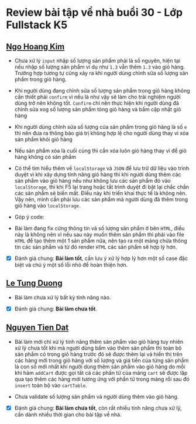 # Review bài tập về nhà buổi 30 - Lớp Fullstack K5

## [Ngo Hoang Kim](https://kzau1612.github.io/FSK5/FSK5/day_30/)

- Chưa xử lý `input` nhập số lượng sản phẩm phải là số nguyên, hiện tại nếu nhập số lượng sản phẩm ví dụ như `1.3` vẫn thêm `1.3` vào giỏ hàng. Trường hợp tương tự cũng xảy ra khi người dùng chỉnh sửa số lượng sản phẩm trong giỏ hàng.

- Khi người dùng đang chỉnh sửa số lượng sản phẩm trong giỏ hàng không cần thiết phải `confirm` vì nếu là như vậy sẽ làm cho trải nghiệm người dùng trở nên không tốt. `Confirm` chỉ nên thực hiện khi người dùng đã chỉnh sửa xog số lượng sản phẩm tỏng giỏ hàng và bấm cập nhật giỏ hàng

- Khi người dùng chỉnh sửa số lượng của sản phẩm trong giỏ hàng là số `e` thì nên đưa ra thông báo giá trị không hợp lệ cho người dùng thay vì xóa sản phẩm khỏi giỏ hàng

- Nếu sản phẩm xóa là cuối cùng thì cần xóa luôn giỏ hàng thay vì để giỏ hàng không có sản phẩm

- Có thể tìm hiểu thêm về `localStorage` và `JSON` để lưu trữ dữ liệu vào trình duyệt vì khi xây dựng tính năng giỏ hàng thì khi người dùng thêm các sản phẩm vào giỏ hàng nếu như không lưu các sản phẩm đó vào `localStorage`, thì khi F5 lại trang hoặc tắt trình duyệt đi bật lại chắc chắn các sản phẩm sẽ biến mất. Điều này khi triển khai thực tế là không nên. Vậy nên, mình cần phải lưu các sản phẩm mà người dùng đã thêm trong giỏ hàng vào `localStorage`.

- Góp ý code:

- Bài làm đang fix cứng thông tin và số lượng sản phẩm ở bên `HTML`, điều này là không nên vì nếu sau này muốn thêm sản phẩm thì phải vào file `HTML` để tạo thêm một 1 sản phẩm nữa, nên tạo ra một mảng chứa thông tin các sản phẩm và từ đó render `HTML` các sản phẩm sẽ hợp lý hơn.

- [x] Đánh giá chung: **Bài làm tốt**, cần lưu ý xử lý hợp lý hơn một số case đặc biệt và chú ý một số lỗi nhỏ để hoàn thiện hơn.

## [Le Tung Duong](https://duong1801.github.io/f8-fullstack-k5/Day-30/)

- Bài làm chưa xử lý bất kỳ tính năng nào.

- [x] Đánh giá chung: **Bài làm chưa tốt**.

## [Nguyen Tien Dat](https://tiendat211294.github.io/f8_offline_k5/buoi-30/)

- Bài làm mới chỉ xử lý tính năng thêm sản phẩm vào giỏ hàng tuy nhiên xử lý chưa tốt khi mà người dùng bấm vào thêm sản phẩm thì toàn bộ sản phẩm có trong giỏ hàng trước đó sẽ được thêm lại và hiển thị trên các hàng mới trong giỏ hàng với số lượng và giá tiền của từng sản phẩm là con số mới nhất khi người dùng thêm sản phẩm vào giỏ hàng do mỗi khi hàm `addCart` được gọi tất cả các phần tử của mảng `cart` sẽ được lặp qua tạo thêm các hàng mới tương ứng với phần tử trong mảng rồi sau đó `insert` toàn bộ vào `cartTable`.

- Chưa validate số lượng sản phẩm và người dùng thêm vào giỏ hàng.

- [x] Đánh giá chung: **Bài làm chưa tốt**, còn rất nhiều tính năng chưa xử lý, cần dành nhiều thời gian cho bài tập về nhà.
